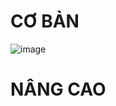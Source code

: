 # CƠ BẢN

![image](https://user-images.githubusercontent.com/89530538/218929275-537722f4-ce7d-4837-ac06-7be0338aab07.png)


# NÂNG CAO
